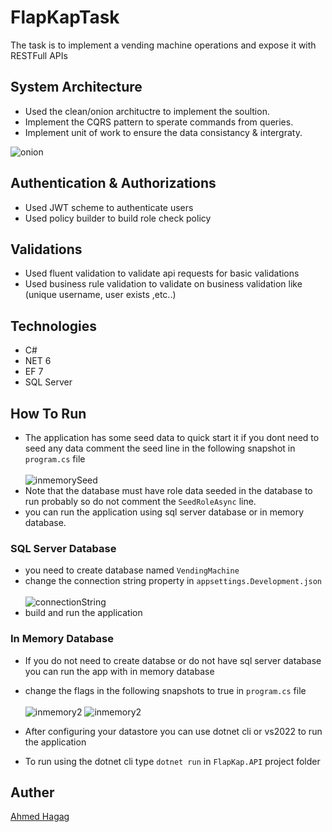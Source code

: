 # FlapKapTask
The task is to implement a vending machine operations and expose it with RESTFull APIs<br>


## System Architecture
- Used the clean/onion archituctre to implement the soultion. 
- Implement the CQRS pattern to sperate commands from queries.
- Implement unit of work to ensure the data consistancy & intergraty.

![onion](https://miro.medium.com/max/462/1*0Pg6_UsaKiiEqUV3kf2HXg.png)


## Authentication & Authorizations
- Used JWT scheme to authenticate users
- Used policy builder to build role check policy 

## Validations
- Used fluent validation to validate api requests for basic validations
- Used business rule validation to validate on business validation like (unique username, user exists ,etc..)

## Technologies
- C#
- NET 6
- EF 7
- SQL Server

## How To Run
 - The application has some seed data to quick start it if you dont need to seed any data comment the seed line in the following snapshot in ```program.cs``` file <br><br>
 ![inmemorySeed](https://user-images.githubusercontent.com/69547439/202011298-dba6dbdd-06d4-4d2a-93e6-c37286d1b700.PNG)
 - Note that the database must have role data seeded in the database to run probably so do not comment the ```SeedRoleAsync``` line.
 - you can run the application using sql server database or in memory database.
 
### SQL Server Database
- you need to create database named ```VendingMachine``` 
- change the connection string property in ```appsettings.Development.json``` <br> <br>
![connectionString](https://user-images.githubusercontent.com/69547439/201938771-da33d519-0160-4cac-b20a-b88d965c12d8.PNG)
- build and run the application

### In Memory Database
- If you do not need to create databse or do not have sql server database you can run the app with in memory database 
- change the flags in the following snapshots to true in ```program.cs``` file <br> <br>
![inmemory2](https://user-images.githubusercontent.com/69547439/202012706-eb68f66b-f062-48e3-a63d-60e38f99533c.PNG)
![inmemory2](https://user-images.githubusercontent.com/69547439/201939589-576e32ba-5cdc-458b-912d-8c89805cc672.PNG)

- After configuring your datastore you can use dotnet cli or vs2022 to run the application
- To run using the dotnet cli type ```dotnet run``` in ```FlapKap.API``` project folder

## Auther
[Ahmed Hagag](https://github.com/ahmedhagag900)





